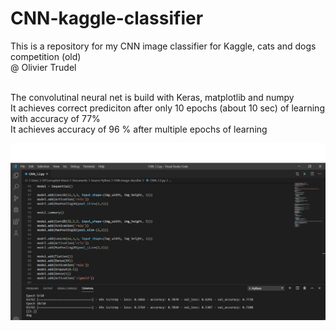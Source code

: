 # CNN-kaggle-classifier
This is a repository for my CNN image classifier for Kaggle, cats and dogs competition (old)
<br> @ Olivier Trudel

<br> The convolutinal neural net is build with Keras, matplotlib and numpy
<br> It achieves correct prediciton after only 10 epochs (about 10 sec) of learning with accuracy of 77%
<br> It achieves accuracy of 96 % after multiple epochs of learning 

<img src="https://github.com/nitrous-git/CNN-kaggle-classifier/blob/master/cnn%20img%20classifier.png">
